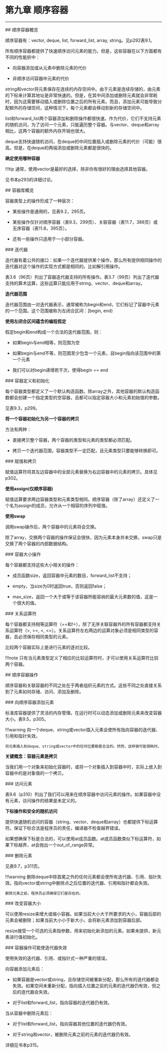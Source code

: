 # 第九章 顺序容器

---

## 顺序容器概览

顺序容器有：vector, deque, list, forward_list, array, string。见p292表9.1。

所有顺序容器都提供了快速顺序访问元素的能力。但是，这些容器在以下方面都有不同的性能折中：

- 向容器添加或从元素中删除元素的代价

- 非顺序访问容器中元素的代价

string和vector将元素保存在连续的内存空间中。由于元素是连续存储的，由元素的下标来计算其地址是非常快速的。但是，在其中间添加或删除元素就会非常耗时，因为这需要移动插入或删除位置之后的所有元素。而且，添加元素可能导致分配额外的存储空间，这种情况下，每个元素都会移动到新的存储空间中。

list和forward_list两个容器添加和删除操作都很快速。作为代价，它们不支持元素的随机访问，为了访问一个元素，只能遍历整个容器。与vector、deque和array相比，这两个容器的额外内存开销也很大。

deque支持快速随机访问，在deque的中间位置插入或删除元素的代价（可能）很高。但是，在deque的两端添加或删除元素都是很快的。

**确定使用哪种容器**

!!!tip
	通常，使用vector是最好的选择，除非你有很好的理由选择其他容器。

见书本p293的详细讨论。

## 容器库概览

容器类型上的操作形成了一种层次：

- 某些操作是通用的，见表9.2，295页。

- 某些操作仅针对顺序容器（表9.3，299页）、关联容器（表11.7，388页）或无序容器（表11.8，395页）。

- 还有一些操作只适用于一小部分容器。

### 迭代器

迭代器有着公共的接口：如果一个迭代器提供某个操作，那么所有提供相同操作的迭代器对这个操作的实现方式都是相同的。比如解引用操作。

表3.6（96页）列出了容器迭代器支持的所有操作。表3.7（99页）列出了迭代器支持的算术运算，这些运算只能应用于string、vector、deque和array。

**迭代器范围**

迭代器范围由一对迭代器表示，通常被称为begin和end，它们标记了容器中元素的一个范围。这个范围被称为左闭合区间：[begin, end)

**使用左闭合区间蕴含的编程假定**

假定begin和end构成一个合法的迭代器范围，则：

- 如果begin与end相等，则范围为空

- 如果begin与end不等，则范围至少包含一个元素，且begin指向该范围中的第一个元素

- 我们可以对begin递增若干次，使得begin == end

### 容器定义和初始化

每个容器类型都定义了一个默认构造函数。除array之外，其他容器的默认构造函数都会创建一个指定类型的空容器，且都可以指定容器大小和元素初始值的参数。

见表9.3，p299。

**将一个容器初始化为另一个容器的拷贝**

方法有两种：

- 直接拷贝整个容器，两个容器的类型和元素的类型都必须匹配。

- 拷贝一个迭代器范围，容器类型不一定匹配，且元素类型只要能够转换即可。

### 赋值和拷贝

赋值运算符将其左边容器中的全部元素替换为右边容器中的元素的拷贝。具体见p302。

**使用assign(仅顺序容器)**

赋值运算要求两边容器类型和元素类型相同。顺序容器（除了array）还定义了一个名为assign的成员，允许从一个相容的序列中赋值。

**使用swap**

调用swap操作后，两个容器中的元素将会交换。

除了array，交换两个容器的操作保证会很快，因为元素本身并未交换，swap只是交换了两个容器的内部数据结构。

### 容器大小操作

每个容器都支持这些大小相关的操作：

- 成员函数size，返回容器中元素的数目，forward_list不支持；

- empty，当size为0时返回true，否则返回false；

- max_size，返回一个大于或等于该容器所能容纳的最大元素数的值，这是一个很大的值。

### 关系运算符

每个容器都支持相等运算符（==和!=），除了无序关联容器外的所有容器都支持关系运算符（>, >=, <, <=）。关系运算符左右两边的运算对象必须是相同类型的容器，且必须保存相同类型的元素。

比较两个容器实际上是进行元素的逐对比较。

!!!note
	只有当元素类型定义了相应的比较运算符时，才可以使用关系运算符比较两个容器。

## 顺序容器操作

顺序容器和关联容器的不同之处在于两者组织元素的方式。这些不同之处直接关系到了元素如何存储、访问、添加及删除。

### 向顺序容器添加元素

标准库容器提供了灵活的内存管理。在运行时可以动态添加或删除元素来改变容器大小。表9.5，p305。

!!!warning
	向一个deque、string或vector插入元素会使所有指向容器的迭代器、引用和指针失效。

	将元素插入到deque、string或vector中的任何位置都是合法的。然而，这样做可能很耗时。

**关键概念：容器元素是拷贝**

当我们用一个对象来初始化容器时，或将一个对象插入到容器中时，实际上放入到容器中的是对象值的一个拷贝。

### 访问元素

表9.6（p310）列出了我们可以用来在顺序容器中访问元素的操作。如果容器中没有元素，访问操作的结果是未定义的。

**下标操作和安全的随机访问**

提供快速随机访问的容器（string、vector、deque和array）也都提供下标运算符。保证下标合法是程序员的责任，编译器不检查越界错误。

如果想确保下标是合法的，可以使用at成员函数。at成员函数类似下标运算符，如果下标越界，at会抛出一个out_of_range异常。

### 删除元素

见表9.7，p311页。

!!!warning
	删除deque中除首尾之外的任何元素都会使所有迭代器、引用、指针失效。指向vector或string中删除点之后位置的迭代器、引用和指针都会失效。
	
	删除元素之前，程序员必须确保它们是存在的。

### 改变容器大小

可以使用resize来增大或缩小容器。如果当前大小大于所要求的大小，容器后部的元素会被删除；如果当前大小小于新大小，会将新元素添加到容器后部。

resize接受一个可选的元素指参数，用来初始化新添加的元素。如果未提供，新元素进行值初始化。

### 容器操作可能使迭代器失效

使用失效的迭代器、引用、或指针式一种严重的错误。

向容器添加元素后：

- 如果容器是vector或string，且存储空间被重新分配，那么所有的迭代器都会失效。如果空间未重新分配，指向插入位置之前的元素的迭代器仍有效，但之后的迭代器会失效。

- 对于list和forward_list，指向容器的迭代器仍有效。

当从容器中删除元素后：

- 对于list和forward_list，指向容器其他位置的迭代器仍有效。

- 对于string和vector，被删除元素之前的元素的迭代器仍有效。

详细见书本p315。